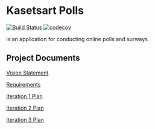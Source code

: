 # Kasetsart Polls
[![Build Status](https://travis-ci.com/BellBoyZz/ku-polls.svg?branch=master)](https://travis-ci.com/BellBoyZz/ku-polls)
[![codecov](https://codecov.io/gh/BellBoyZz/ku-polls/branch/master/graph/badge.svg)](https://codecov.io/gh/BellBoyZz/ku-polls)

is an application for conducting online polls and surways.

## Project Documents

[Vision Statement](https://github.com/BellBoyZz/ku-polls/wiki/Vision-Statement)

[Requirements](https://github.com/BellBoyZz/ku-polls/wiki/Requirements)

[Iteration 1 Plan](https://github.com/BellBoyZz/ku-polls/wiki/Iteration-1-Plan)

[Iteration 2 Plan](https://github.com/BellBoyZz/ku-polls/wiki/Iteration-2-Plan)

[Iteration 3 Plan](https://github.com/BellBoyZz/ku-polls/wiki/Iteration-3-Plan)